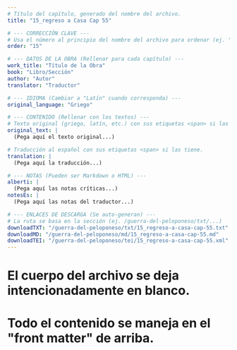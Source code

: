 ```yaml
---
# Título del capítulo, generado del nombre del archivo.
title: "15_regreso a Casa Cap 55"

# --- CORRECCIÓN CLAVE ---
# Usa el número al principio del nombre del archivo para ordenar (ej. "05" de "05_conflicto...")
order: "15"

# --- DATOS DE LA OBRA (Rellenar para cada capítulo) ---
work_title: "Título de la Obra"
book: "Libro/Sección"
author: "Autor"
translator: "Traductor"

# --- IDIOMA (Cambiar a "Latín" cuando corresponda) ---
original_language: "Griego"

# --- CONTENIDO (Rellenar con los textos) ---
# Texto original (griego, latín, etc.) con sus etiquetas <span> si las tiene.
original_text: |
  (Pega aquí el texto original...)

# Traducción al español con sus etiquetas <span> si las tiene.
translation: |
  (Pega aquí la traducción...)

# --- NOTAS (Pueden ser Markdown o HTML) ---
alberti: |
  (Pega aquí las notas críticas...)
notesEs: |
  (Pega aquí las notas del traductor...)

# --- ENLACES DE DESCARGA (Se auto-generan) ---
# La ruta se basa en la sección (ej. /guerra-del-peloponeso/txt/...)
downloadTXT: "/guerra-del-peloponeso/txt/15_regreso-a-casa-cap-55.txt"
downloadMD: "/guerra-del-peloponeso/md/15_regreso-a-casa-cap-55.md"
downloadTEI: "/guerra-del-peloponeso/tei/15_regreso-a-casa-cap-55.xml"
---
```

# El cuerpo del archivo se deja intencionadamente en blanco.
# Todo el contenido se maneja en el "front matter" de arriba.